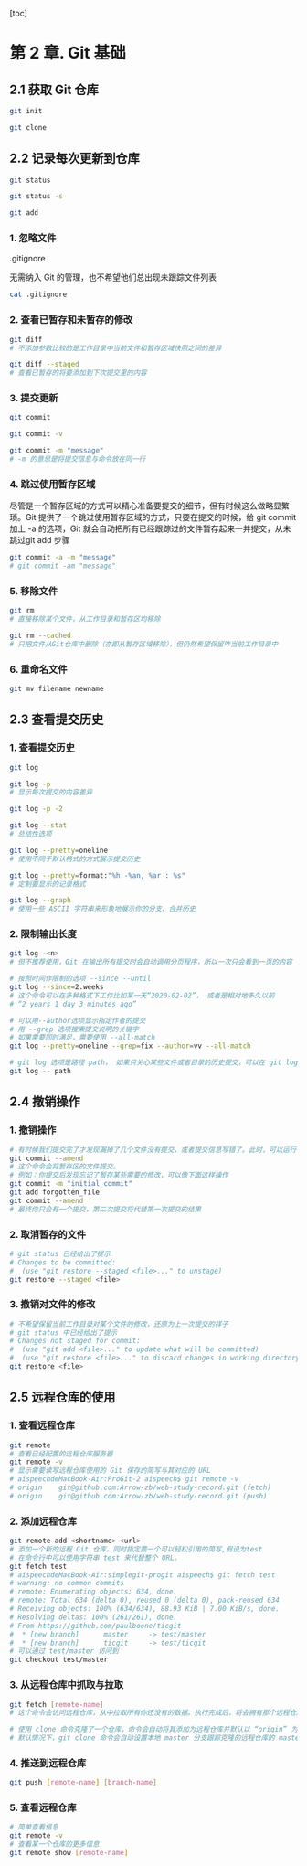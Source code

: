 [toc]

# 第 2 章. Git 基础

## 2.1 获取 Git 仓库

```bash
git init
```

```bash
git clone
```

## 2.2 记录每次更新到仓库 

```bash
git status

git status -s
```

```bash
git add 
```

### 1. 忽略文件

.gitignore 

无需纳入 Git 的管理，也不希望他们总出现未跟踪文件列表

```bash
cat .gitignore
```

### 2. 查看已暂存和未暂存的修改

```bash
git diff 
# 不添加参数比较的是工作目录中当前文件和暂存区域快照之间的差异
```

```bash
git diff --staged
# 查看已暂存的将要添加到下次提交里的内容
```

### 3. 提交更新

```bash
git commit
```

```bash
git commit -v
```

```bash
git commit -m "message"
# -m 的意思是将提交信息与命令放在同一行
```

### 4. 跳过使用暂存区域

尽管是一个暂存区域的方式可以精心准备要提交的细节，但有时候这么做略显繁琐。Git 提供了一个跳过使用暂存区域的方式，只要在提交的时候，给 git commit 加上 -a 的选项，Git 就会自动把所有已经跟踪过的文件暂存起来一并提交，从未跳过git add 步骤

```bash
git commit -a -m "message"
# git commit -am "message"
```

### 5. 移除文件

```bash
git rm
# 直接移除某个文件，从工作目录和暂存区均移除
```

```bash
git rm --cached 
# 只把文件从Git仓库中删除（亦即从暂存区域移除），但仍然希望保留咋当前工作目录中
```

### 6. 重命名文件

```bash
git mv filename newname
```

## 2.3 查看提交历史

### 1. 查看提交历史

```bash
git log
```

```bash
git log -p
# 显示每次提交的内容差异
```

```bash
git log -p -2
```

```bash
git log --stat
# 总结性选项
```

```bash
git log --pretty=oneline
# 使用不同于默认格式的方式展示提交历史
```

```bash
git log --pretty=format:"%h -%an, %ar : %s"
# 定制要显示的记录格式
```

```bash
git log --graph
# 使用一些 ASCII 字符串来形象地展示你的分支、合并历史
```

### 2. 限制输出长度

```bash
git log -<n> 
# 但不推荐使用，Git 在输出所有提交时会自动调用分页程序，所以一次只会看到一页的内容
```

```bash
# 按照时间作限制的选项 --since --until
git log --since=2.weeks
# 这个命令可以在多种格式下工作比如某一天“2020-02-02”， 或者是相对地多久以前
# “2 years 1 day 3 minutes ago”
```

```bash
# 可以用--author选项显示指定作者的提交
# 用 --grep 选项搜索提交说明的关键字
# 如果需要同时满足，需要使用 --all-match
git log --pretty=oneline --grep=fix --author=vv --all-match
```

```bash
# git log 选项是路径 path， 如果只关心某些文件或者目录的历史提交，可以在 git log 选项的最后指定他们的路径。因为是放在最后位置上的选项，所以用两个短划线（--）隔开之前的选项和后面限定的路径名
git log -- path
```

## 2.4 撤销操作

### 1. 撤销操作

```bash
# 有时候我们提交完了才发现漏掉了几个文件没有提交，或者提交信息写错了。此时，可以运行带有 --amend 选项的提交命令尝试重新提交
git commit --amend
# 这个命令会将暂存区的文件提交。
# 例如：你提交后发现忘记了暂存某些需要的修改，可以像下面这样操作
git commit -m "initial commit"
git add forgotten_file
git commit --amend
# 最终你只会有一个提交，第二次提交将代替第一次提交的结果
```

### 2. 取消暂存的文件

```bash
# git status 已经给出了提示
# Changes to be committed:
#  (use "git restore --staged <file>..." to unstage)
git restore --staged <file>
```

### 3. 撤销对文件的修改

```bash
# 不希望保留当前工作目录对某个文件的修改，还原为上一次提交的样子
# git status 中已经给出了提示
# Changes not staged for commit:
#  (use "git add <file>..." to update what will be committed)
#  (use "git restore <file>..." to discard changes in working directory)
git restore <file>
```

## 2.5 远程仓库的使用

### 1. 查看远程仓库

```bash
git remote
# 查看已经配置的远程仓库服务器
git remote -v
# 显示需要读写远程仓库使用的 Git 保存的简写与其对应的 URL
# aispeechdeMacBook-Air:ProGit-2 aispeech$ git remote -v
# origin	git@github.com:Arrow-zb/web-study-record.git (fetch)
# origin	git@github.com:Arrow-zb/web-study-record.git (push)
```

### 2. 添加远程仓库

```bash
git remote add <shortname> <url>
# 添加一个新的远程 Git 仓库，同时指定要一个可以轻松引用的简写,假设为test
# 在命令行中可以使用字符串 test 来代替整个 URL。
git fetch test
# aispeechdeMacBook-Air:simplegit-progit aispeech$ git fetch test
# warning: no common commits
# remote: Enumerating objects: 634, done.
# remote: Total 634 (delta 0), reused 0 (delta 0), pack-reused 634
# Receiving objects: 100% (634/634), 88.93 KiB | 7.00 KiB/s, done.
# Resolving deltas: 100% (261/261), done.
# From https://github.com/paulboone/ticgit
#  * [new branch]      master     -> test/master
#  * [new branch]      ticgit     -> test/ticgit
# 可以通过 test/master 访问到
git checkout test/master
```

### 3. 从远程仓库中抓取与拉取

```bash
git fetch [remote-name]
# 这个命令会访问远程仓库，从中拉取所有你还没有的数据。执行完成后，将会拥有那个远程仓库中所有分支的引用，可以随时合并或查看
```

```bash
# 使用 clone 命令克隆了一个仓库，命令会自动将其添加为远程仓库并默认以 “origin” 为简写。所以，git fetch origin 会抓取克隆（或上一次抓取）后新推送的所有工作。
# 默认情况下，git clone 命令会自动设置本地 master 分支跟踪克隆的远程仓库的 master 分支（或不管是什么名字的默认分支）
```

### 4. 推送到远程仓库

```bash
git push [remote-name] [branch-name]
```

### 5. 查看远程仓库

```bash
# 简单查看信息
git remote -v
# 查看某一个仓库的更多信息
git remote show [remote-name]
```





